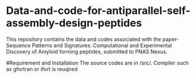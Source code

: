 # Data-and-code-for-antiparallel-self-assembly-design-peptides
This repository contains the data and codes associated with the paper-Sequence Patterns and Signatures: Computational and Experimental Discovery of Amyloid forming peptides, submitted to PNAS Nexus.


#Requirement and Installation
The source codes are in /src/. Compiler such as gfortran or ifort is reuqired
